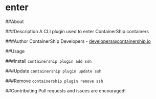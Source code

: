 enter
==================

##About

###Description
A CLI plugin used to enter ContainerShip containers

###Author
ContainerShip Developers - developers@containership.io

##Usage

###Install
`containership plugin add ssh`

###Update
`containership plugin update ssh`

###Remove
`containership plugin remove ssh`

##Contributing
Pull requests and issues are encouraged!
